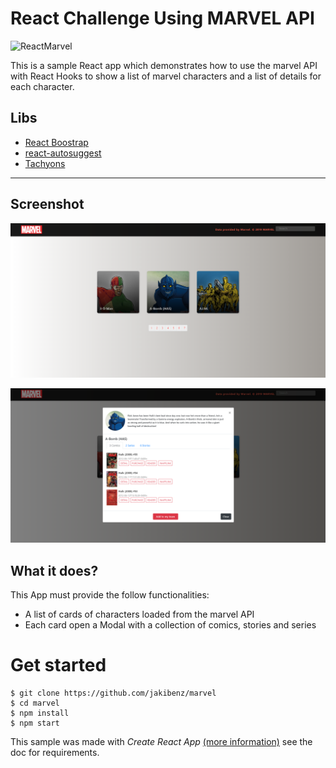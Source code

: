 # React Challenge Using MARVEL API

![ReactMarvel](./docs/mavel-logo.PNG)

This is a sample React app which demonstrates how to use the marvel API with React Hooks to show a list of marvel characters and a list of details for each character.

## Libs
 - [React Boostrap](https://react-bootstrap.github.io/)
 - [react-autosuggest](http://react-autosuggest.js.org/)
 - [Tachyons](http://tachyons.io/)
---
## Screenshot
![Screenshot](./docs/screenshot.PNG)

![Comic books](./docs/screenshot-detail.PNG)

## What it does?
This App must provide the follow functionalities:
 - A list of cards of characters loaded from the marvel API
 - Each card open a Modal with a collection of comics, stories and series

 # Get started

 ```
 $ git clone https://github.com/jakibenz/marvel
 $ cd marvel
 $ npm install
 $ npm start
 ```

 This sample was made with *Create React App* [(more information)](https://github.com/facebookincubator/create-react-app/issues/new) see the doc for requirements.